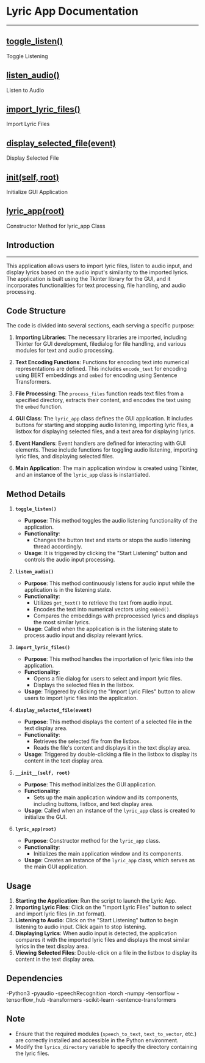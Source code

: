 # Lyric App Documentation
---
## [toggle_listen()](#toggle_listen)
Toggle Listening

## [listen_audio()](#listen_audio)
Listen to Audio

## [import_lyric_files()](#import_lyric_files)
Import Lyric Files

## [display_selected_file(event)](#display_selected_file)
Display Selected File

## [__init__(self, root)](#init)
Initialize GUI Application

## [lyric_app(root)](#lyric_app)
Constructor Method for lyric_app Class

## Introduction
---
This application allows users to import lyric files, listen to audio input, and display lyrics based on the audio input's similarity to the imported lyrics. The application is built using the Tkinter library for the GUI, and it incorporates functionalities for text processing, file handling, and audio processing.

## Code Structure
The code is divided into several sections, each serving a specific purpose:

1. **Importing Libraries**: The necessary libraries are imported, including Tkinter for GUI development, filedialog for file handling, and various modules for text and audio processing.

2. **Text Encoding Functions**: Functions for encoding text into numerical representations are defined. This includes `encode_text` for encoding using BERT embeddings and `embed` for encoding using Sentence Transformers.

3. **File Processing**: The `process_files` function reads text files from a specified directory, extracts their content, and encodes the text using the `embed` function.

4. **GUI Class**: The `lyric_app` class defines the GUI application. It includes buttons for starting and stopping audio listening, importing lyric files, a listbox for displaying selected files, and a text area for displaying lyrics.

5. **Event Handlers**: Event handlers are defined for interacting with GUI elements. These include functions for toggling audio listening, importing lyric files, and displaying selected files.

6. **Main Application**: The main application window is created using Tkinter, and an instance of the `lyric_app` class is instantiated.

## Method Details

1. **`toggle_listen()`**
   - **Purpose**: This method toggles the audio listening functionality of the application.
   - **Functionality**:
     - Changes the button text and starts or stops the audio listening thread accordingly.
   - **Usage**: It is triggered by clicking the "Start Listening" button and controls the audio input processing.

2. **`listen_audio()`**
   - **Purpose**: This method continuously listens for audio input while the application is in the listening state.
   - **Functionality**:
     - Utilizes `get_text()` to retrieve the text from audio input.
     - Encodes the text into numerical vectors using `embed()`.
     - Compares the embeddings with preprocessed lyrics and displays the most similar lyrics.
   - **Usage**: Called when the application is in the listening state to process audio input and display relevant lyrics.

3. **`import_lyric_files()`**
   - **Purpose**: This method handles the importation of lyric files into the application.
   - **Functionality**:
     - Opens a file dialog for users to select and import lyric files.
     - Displays the selected files in the listbox.
   - **Usage**: Triggered by clicking the "Import Lyric Files" button to allow users to import lyric files into the application.

4. **`display_selected_file(event)`**
   - **Purpose**: This method displays the content of a selected file in the text display area.
   - **Functionality**:
     - Retrieves the selected file from the listbox.
     - Reads the file's content and displays it in the text display area.
   - **Usage**: Triggered by double-clicking a file in the listbox to display its content in the text display area.

5. **`__init__(self, root)`**
   - **Purpose**: This method initializes the GUI application.
   - **Functionality**:
     - Sets up the main application window and its components, including buttons, listbox, and text display area.
   - **Usage**: Called when an instance of the `lyric_app` class is created to initialize the GUI.

6. **`lyric_app(root)`**
   - **Purpose**: Constructor method for the `lyric_app` class.
   - **Functionality**:
     - Initializes the main application window and its components.
   - **Usage**: Creates an instance of the `lyric_app` class, which serves as the main GUI application.

## Usage
1. **Starting the Application**: Run the script to launch the Lyric App.
2. **Importing Lyric Files**: Click on the "Import Lyric Files" button to select and import lyric files (in .txt format).
3. **Listening to Audio**: Click on the "Start Listening" button to begin listening to audio input. Click again to stop listening.
4. **Displaying Lyrics**: When audio input is detected, the application compares it with the imported lyric files and displays the most similar lyrics in the text display area.
5. **Viewing Selected Files**: Double-click on a file in the listbox to display its content in the text display area.

## Dependencies
-Python3
-pyaudio
-speechRecognition
-torch
-numpy
-tensorflow
-tensorflow_hub
-transformers
-scikit-learn
-sentence-transformers

## Note
- Ensure that the required modules (`speech_to_text`, `text_to_vector`, etc.) are correctly installed and accessible in the Python environment.
- Modify the `lyrics_directory` variable to specify the directory containing the lyric files.

